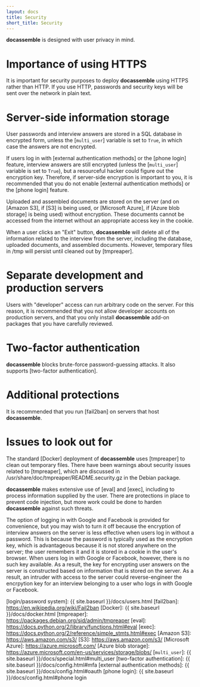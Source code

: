 ```yaml
---
layout: docs
title: Security
short_title: Security
---
```


**docassemble** is designed with user privacy in mind.

# Importance of using HTTPS

It is important for security purposes to deploy **docassemble** using
HTTPS rather than HTTP.  If you use HTTP, passwords and security keys
will be sent over the network in plain text.

# <a name="server_encryption"></a>Server-side information storage

User passwords and interview answers are stored in a SQL database in
encrypted form, unless the [`multi_user`] variable is set to `True`,
in which case the answers are not encrypted.

If users log in with [external authentication methods] or the
[phone login] feature, interview answers are still encrypted (unless
the [`multi_user`] variable is set to `True`), but a resourceful
hacker could figure out the encryption key.  Therefore, if server-side
encryption is important to you, it is recommended that you do not
enable [external authentication methods] or the [phone login] feature.

Uploaded and assembled documents are stored on the server (and on
[Amazon S3], if [S3] is being used, or [Microsoft Azure], if
[Azure blob storage] is being used) without encryption.  These
documents cannot be accessed from the internet without an appropriate
access key in the cookie.

When a user clicks an "Exit" button, **docassemble** will delete all of
the information related to the interview from the server, including
the database, uploaded documents, and assembled documents.  However,
temporary files in /tmp will persist until cleaned out by [tmpreaper].

# Separate development and production servers

Users with "developer" access can run arbitrary code on the server.
For this reason, it is recommended that you not allow developer
accounts on production servers, and that you only install
**docassemble** add-on packages that you have carefully reviewed.

# <a name="mfa"></a>Two-factor authentication

**docassemble** blocks brute-force password-guessing attacks.  It also
supports [two-factor authentication].

# Additional protections

It is recommended that you run [fail2ban] on servers that host
**docassemble**.

# Issues to look out for

The standard [Docker] deployment of **docassemble** uses [tmpreaper]
to clean out temporary files.  There have been warnings about security
issues related to [tmpreaper], which are discussed in
/usr/share/doc/tmpreaper/README.security.gz in the Debian package.

**docassemble** makes extensive use of [eval] and [exec], including to
process information supplied by the user.  There are protections in
place to prevent code injection, but more work could be done to harden
**docassemble** against such threats.

The option of logging in with Google and Facebook is provided for
convenience, but you may wish to turn it off because the encryption of
interview answers on the server is less effective when users log in
without a password.  This is because the password is typically used as
the encryption key, which is advantageous because it is not stored
anywhere on the server; the user remembers it and it is stored in a
cookie in the user's browser.  When users log in with Google or
Facebook, however, there is no such key available.  As a result, the
key for encrypting user answers on the server is constructed based on
information that is stored on the server.  As a result, an intruder
with access to the server could reverse-engineer the encrpytion key
for an interview belonging to a user who logs in with Google or Facebook.

[login/password system]: {{ site.baseurl }}/docs/users.html
[fail2ban]: https://en.wikipedia.org/wiki/Fail2ban
[Docker]: {{ site.baseurl }}/docs/docker.html
[tmpreaper]: https://packages.debian.org/sid/admin/tmpreaper
[eval]: https://docs.python.org/2/library/functions.html#eval
[exec]: https://docs.python.org/2/reference/simple_stmts.html#exec
[Amazon S3]: https://aws.amazon.com/s3/
[S3]: https://aws.amazon.com/s3/
[Microsoft Azure]: https://azure.microsoft.com/
[Azure blob storage]: https://azure.microsoft.com/en-us/services/storage/blobs/
[`multi_user`]: {{ site.baseurl }}/docs/special.html#multi_user
[two-factor authentication]: {{ site.baseurl }}/docs/config.html#mfa
[external authentication methods]: {{ site.baseurl }}/docs/config.html#oauth
[phone login]: {{ site.baseurl }}/docs/config.html#phone login
